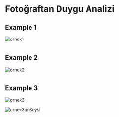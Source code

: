 # Fotoğraftan Duygu Analizi  
## Example 1
![ornek1](https://github.com/cemgx/goruntuIsleme/assets/95704587/686396f3-ed16-4e9f-8a1c-7816dfa47d6d)
#
## Example 2
![ornek2](https://github.com/cemgx/goruntuIsleme/assets/95704587/82c0fb24-4d9d-4400-a3c0-38450b103f57)
#
## Example 3
![ornek3](https://github.com/cemgx/goruntuIsleme/assets/95704587/e96e613f-c292-4705-8699-1e7efb6d4658)

![ornek3unSeysi](https://github.com/cemgx/goruntuIsleme/assets/95704587/49ac6041-83d6-4914-b922-bb79a8de1883)

